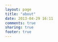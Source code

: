 ```yaml
---
layout: page
title: "about"
date: 2013-04-29 16:11
comments: true
sharing: true
footer: true
---
```

